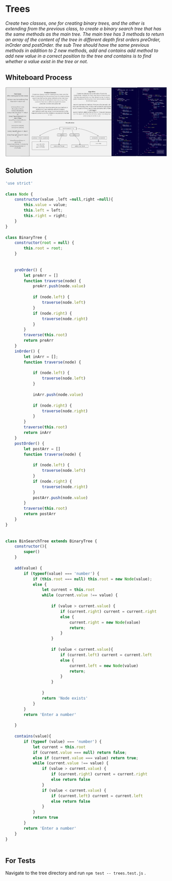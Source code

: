 # Trees

*Create two classes, one for creating binary trees, and the other is extending from the previous class, to create a binary search tree that has the same methods as the main tree.
The main tree has 3 methods to return an array of the content of the tree in different depth first orders
preOrder, inOrder and postOrder.
the sub Tree should have the same previous methods in addition to 2 new methods, add and contains
add method to add new value in a correct position to the tree and contains is to find whether a value exist in the tree or not.*

## Whiteboard Process

![Linked list white board](./assets/trees.jpg)

## Solution

``` javascript
'use strict'

class Node {
    constructor(value ,left =null,right =null){
        this.value = value;
        this.left = left;
        this.right = right;
    }
}

class BinaryTree {
    constructor(root = null) {
        this.root = root;
    }


    preOrder() {
        let preArr = []
        function traverse(node) {
            preArr.push(node.value)

            if (node.left) {
                traverse(node.left)
            }
            if (node.right) {
                traverse(node.right)
            }
        }
        traverse(this.root)
        return preArr
    }
    inOrder() {
        let inArr = [];
        function traverse(node) {

            if (node.left) {
                traverse(node.left)
            }

            inArr.push(node.value)

            if (node.right) {
                traverse(node.right)
            }
        }
        traverse(this.root)
        return inArr
    }
    postOrder() {
        let postArr = []
        function traverse(node) {

            if (node.left) {
                traverse(node.left)
            }
            if (node.right) {
                traverse(node.right)
            }
            postArr.push(node.value)
        }
        traverse(this.root)
        return postArr
    }
}


class BinSearchTree extends BinaryTree {
    constructor(){
        super()
    }

    add(value) {
        if (typeof(value) === 'number') {
            if (this.root === null) this.root = new Node(value);
            else {
                let current = this.root
                while (current.value !== value) {

                    if (value > current.value) {
                        if (current.right) current = current.right
                        else {
                            current.right = new Node(value)
                            return;
                        }
                    }

                    if (value < current.value){
                        if (current.left) current = current.left
                        else {
                            current.left = new Node(value)
                            return;
                        }
                    }

                }
                return 'Node exists'
            }
        }
        return 'Enter a number'
        
    }

    contains(value){
        if (typeof (value) === 'number') {
            let current = this.root
            if (current.value === null) return false;
            else if (current.value === value) return true;
            while (current.value !== value) {
                if (value > current.value) {
                    if (current.right) current = current.right
                    else return false
                }
                if (value < current.value) {
                    if (current.left) current = current.left
                    else return false
                }
            }
            return true
        }
        return 'Enter a number'
    }
}



```

## For Tests

Navigate to the tree directory and run `npm test -- trees.test.js` .

